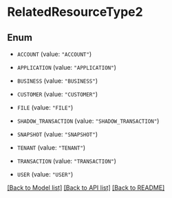 # RelatedResourceType2

## Enum


* `ACCOUNT` (value: `"ACCOUNT"`)

* `APPLICATION` (value: `"APPLICATION"`)

* `BUSINESS` (value: `"BUSINESS"`)

* `CUSTOMER` (value: `"CUSTOMER"`)

* `FILE` (value: `"FILE"`)

* `SHADOW_TRANSACTION` (value: `"SHADOW_TRANSACTION"`)

* `SNAPSHOT` (value: `"SNAPSHOT"`)

* `TENANT` (value: `"TENANT"`)

* `TRANSACTION` (value: `"TRANSACTION"`)

* `USER` (value: `"USER"`)


[[Back to Model list]](../README.md#documentation-for-models) [[Back to API list]](../README.md#documentation-for-api-endpoints) [[Back to README]](../README.md)


